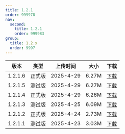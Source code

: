 ```yaml
---
title: 1.2.1
order: 999978
nav:
  second:
    title: 1.2.1
    order: 999983
group:
  title: 1.2.x
  order: 9997
---
```



|版本|类型|上传时间|大小|下载|
|:-:|:-:|:-:|:-:|:-:|
|1.2.1.6|<Badge type="success">正式版</Badge>|2025-4-29|6.27M|<a href="https://lingxi.office.163.com/share/#type=file&id=28500031818729&from=QIYE&parentResourceId=19000013989422&spaceId=510845429&ref=546025059">下载</a>|
|1.2.1.5|<Badge type="warning">测试版</Badge>|2025-4-29|6.27M|<a href="https://lingxi.office.163.com/share/#type=file&id=28500031819348&from=QIYE&parentResourceId=19000013989422&spaceId=510845429&ref=546025059">下载</a>|
|1.2.1.4|<Badge type="success">正式版</Badge>|2025-4-29|6.26M|<a href="https://lingxi.office.163.com/share/#type=file&id=28500031810610&from=QIYE&parentResourceId=19000013989422&spaceId=510845429&ref=546025021">下载</a>|
|1.2.1.3|<Badge type="warning">测试版</Badge>|2025-4-25|6.09M|<a href="https://lingxi.office.163.com/share/#type=file&id=28500031743450&from=QIYE&parentResourceId=19000013989422&spaceId=510845429&ref=546025059">下载</a>|
|1.2.1.2|<Badge type="success">正式版</Badge>|2025-4-24|2.73M|<a href="https://lingxi.office.163.com/share/#type=file&id=28500031706654&from=QIYE&parentResourceId=19000013989422&spaceId=510845429&ref=546025059">下载</a>|
|1.2.1.1|<Badge type="warning">测试版</Badge>|2025-4-23|3.03M|<a href="https://lingxi.office.163.com/share/#type=file&id=28500031683545&from=QIYE&parentResourceId=19000013989422&spaceId=510845429&ref=546025059">下载</a>|
